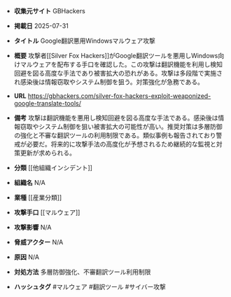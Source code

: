 - **収集元サイト**
GBHackers

- **掲載日**
2025-07-31

- **タイトル**
Google翻訳悪用Windowsマルウェア攻撃

- **概要**
攻撃者[[Silver Fox Hackers]]がGoogle翻訳ツールを悪用しWindows向けマルウェアを配布する手口を確認した。この攻撃は翻訳機能を利用し検知回避を図る高度な手法であり被害拡大の恐れがある。攻撃は多段階で実施され感染後は情報窃取やシステム制御を狙う。対策強化が急務である。

- **URL**
https://gbhackers.com/silver-fox-hackers-exploit-weaponized-google-translate-tools/

- **備考**
攻撃は翻訳機能を悪用し検知回避を図る高度な手法である。感染後は情報窃取やシステム制御を狙い被害拡大の可能性が高い。推奨対策は多層防御の強化と不審な翻訳ツールの利用制限である。類似事例も報告されており警戒が必要だ。将来的に攻撃手法の高度化が予想されるため継続的な監視と対策更新が求められる。

- **分類**
[[他組織インシデント]]

- **組織名**
N/A

- **業種**
[[産業分類]]

- **攻撃手口**
[[マルウェア]]

- **攻撃影響**
N/A

- **脅威アクター**
N/A

- **原因**
N/A

- **対処方法**
多層防御強化、不審翻訳ツール利用制限

- **ハッシュタグ**
#マルウェア #翻訳ツール #サイバー攻撃

